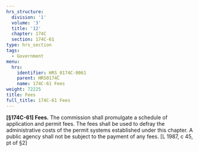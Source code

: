 ```yaml
---
hrs_structure:
  division: '1'
  volume: '3'
  title: '12'
  chapter: 174C
  section: 174C-61
type: hrs_section
tags:
  - Government
menu:
  hrs:
    identifier: HRS_0174C-0061
    parent: HRS0174C
    name: 174C-61 Fees
weight: 72225
title: Fees
full_title: 174C-61 Fees
---
```

**[§174C-61] Fees.** The commission shall promulgate a schedule of application and permit fees. The fees shall be used to defray the administrative costs of the permit systems established under this chapter. A public agency shall not be subject to the payment of any fees. [L 1987, c 45, pt of §2]